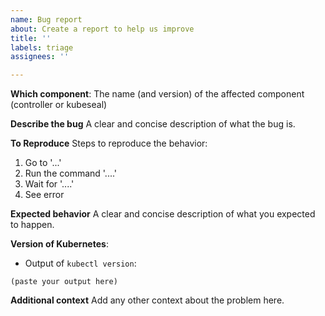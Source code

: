 ```yaml
---
name: Bug report
about: Create a report to help us improve
title: ''
labels: triage
assignees: ''

---
```


<!--
 Before you open the bug report please review the following FAQ:

 - [Sealed Secrets FAQ](https://github.com/bitnami-labs/sealed-secrets#faq)
 -->

**Which component**:
The name (and version) of the affected component (controller or kubeseal)

**Describe the bug**
A clear and concise description of what the bug is.

**To Reproduce**
Steps to reproduce the behavior:

1. Go to '...'
2. Run the command '....'
3. Wait for '....'
4. See error

**Expected behavior**
A clear and concise description of what you expected to happen.

**Version of Kubernetes**:

- Output of `kubectl version`:

```
(paste your output here)
```

**Additional context**
Add any other context about the problem here.
